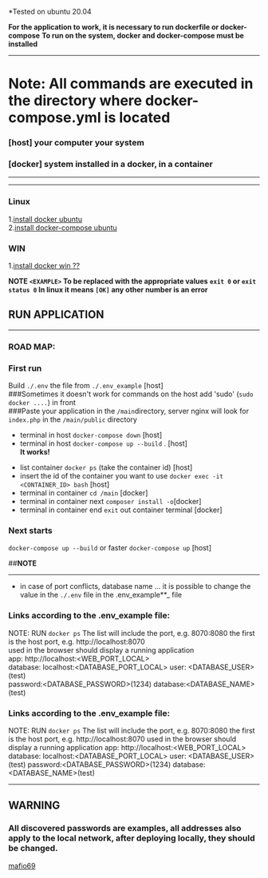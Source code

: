 *Tested on ubuntu 20.04

**For the application to work, it is necessary to run dockerfile or docker-compose**
**To run on the system, docker and docker-compose must be installed**

---
# Note: All commands are executed in the directory where docker-compose.yml is located
### [host] your computer your system
### [docker] system installed in a docker, in a container
___
___
### Linux

1.[install docker ubuntu](https://docs.docker.com/engine/install/ubuntu/)  
2.[install docker-compose ubuntu](https://docs.docker.com/compose/install)

### WIN

1.[install docker win ??](https://docs.docker.com/docker-for-windows/install/)

**NOTE `<EXAMPLE>` To be replaced with the appropriate values**
**`exit 0` or `exit status 0` In linux it means `[OK]` any other number is an error**

## RUN APPLICATION

---
### ROAD MAP:

### First run  

Build `./.env` the file from `./.env_example`  [host]  
###Sometimes it doesn't work for commands on the host add 'sudo'  (`sudo docker ....`) in front  
###Paste your application in the `/main`directory, server nginx will look for `index.php` in the `/main/public` directory  
* terminal in host `docker-compose down` [host]  
* terminal in host `docker-compose up --build` . [host]     
 **It works!**  
- list container `docker ps`  (take the container id) [host]  
- insert the id of the container you want to use `docker exec -it <CONTAINER_ID> bash` [host]  
- terminal in container  `cd /main` [docker]  
- terminal in container next `composer install -o`[docker]  
- terminal in container end   `exit` out container terminal [docker]  

### Next starts

`docker-compose up --build` or faster `docker-compose up` [host]

##**NOTE**

---

- in case of port conflicts, database name ... it is possible to change the value in the `./.env`  file in the
  .env_example**_ file

### Links according to the .env_example file:
NOTE: RUN `docker ps` The list will include the port, e.g. 8070:8080 the first is the host port, e.g. http://localhost:8070   
used in the browser should display a running application  
app: http://localhost:<WEB_PORT_LOCAL>  
database: localhost:<DATABASE_PORT_LOCAL> user: <DATABASE_USER>(test)   
password:<DATABASE_PASSWORD>(1234) database:<DATABASE_NAME>(test)


### Links according to the .env_example file:

NOTE: RUN `docker ps` The list will include the port, e.g. 8070:8080 the first is the host port, e.g. http://localhost:8070
used in the browser should display a running application
app: http://localhost:<WEB_PORT_LOCAL>
database: localhost:<DATABASE_PORT_LOCAL> user: <DATABASE_USER>(test)
password:<DATABASE_PASSWORD>(1234) database:<DATABASE_NAME>(test)
___
## WARNING

### All discovered passwords are examples, all addresses also apply to the local network, after deploying locally, they should be changed.

[mafio69](mailto:mf1969@gmail.com?subject=[GitHub]%20Docker%20Repo)
